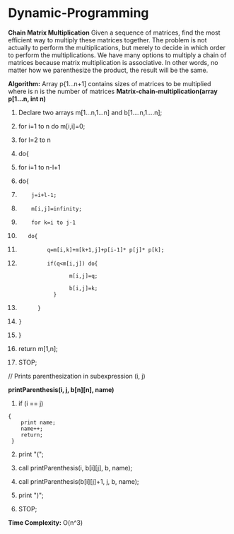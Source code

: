 # Dynamic-Programming


**Chain Matrix Multiplication**
Given a sequence of matrices, find the most efficient way to multiply these matrices together. The problem is not actually to perform the multiplications, but merely to decide in which order to perform the multiplications.
We have many options to multiply a chain of matrices because matrix multiplication is associative. In other words, no matter how we parenthesize the product, the result will be the same.


**Algorithm:**
Array p{1...n+1] contains sizes of matrices to be multiplied where is n is the number of matrices
**Matrix-chain-multiplication(array p[1...n, int n)**
 1. Declare two arrays m[1...n,1...n]  and b[1....n,1....n];
 
 
 2. for i=1 to n do m[i,i]=0;
 
 
 3. for l=2 to n
 
 4. do{
 
 5.    for  i=1 to n-l+1 
 
 6.    do{
 
 7.         j=i+l-1;
 
 8.         m[i,j]=infinity;
 
 9.         for k=i to j-1 
 
 10.        do{
 
 11.              q=m[i,k]+m[k+1,j]+p[i-1]* p[j]* p[k];
 
 12.              if(q<m[i,j]) do{ 
 
                         m[i,j]=q;
                         
                         b[i,j]=k;
                    }
 
 13.           }
 
 14.     }
 
 15. }
 
 16.  return m[1,n];
 
 
 17. STOP;
 
 // Prints parenthesization in subexpression (i, j)
 
**printParenthesis(i, j, b[n]\[n], name)**

  1. if (i == j)
  
    {
        print name;
        name++;
        return;
     }

   2. print "(";

   3. call printParenthesis(i, b[i][j], b, name);

   4. call printParenthesis(b[i][j]+1, j, b, name);

   5. print ")";

   6. STOP;

 
 **Time Complexity:** O(n^3)
 

